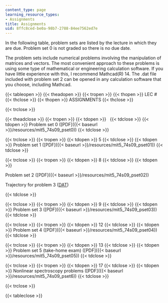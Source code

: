 ```yaml
---
content_type: page
learning_resource_types:
- Assignments
title: Assignments
uid: 8ffc8ced-be0a-98b7-2788-84ee7562ed7e
---
```


In the following table, problem sets are listed by the lecture in which they are due. Problem set 0 is not graded so there is no due date.

The problem sets include numerical problems involving the manipulation of matrices and vectors. The most convenient approach to these problems is using some type of mathematical or engineering calculation software. If you have little experience with this, I recommend Mathcad(R) 14. The .dat file included with problem set 2 can be opened in any calculation software that you choose, including Mathcad.

{{< tableopen >}}
{{< theadopen >}}
{{< tropen >}}
{{< thopen >}}
LEC #
{{< thclose >}}
{{< thopen >}}
ASSIGNMENTS
{{< thclose >}}

{{< trclose >}}

{{< theadclose >}}
{{< tropen >}}
{{< tdopen >}}
 
{{< tdclose >}}
{{< tdopen >}}
Problem set 0 ([PDF]({{< baseurl >}}/resources/mit5_74s09_pset0))
{{< tdclose >}}

{{< trclose >}}
{{< tropen >}}
{{< tdopen >}}
5
{{< tdclose >}}
{{< tdopen >}}
Problem set 1 ([PDF]({{< baseurl >}}/resources/mit5_74s09_pset01))
{{< tdclose >}}

{{< trclose >}}
{{< tropen >}}
{{< tdopen >}}
8
{{< tdclose >}}
{{< tdopen >}}


Problem set 2 ([PDF]({{< baseurl >}}/resources/mit5_74s09_pset02))

Trajectory for problem 3 ([DAT](/courses/chemistry/5-74-introductory-quantum-mechanics-ii-spring-2009/assignments/cf2.dat))


{{< tdclose >}}

{{< trclose >}}
{{< tropen >}}
{{< tdopen >}}
9
{{< tdclose >}}
{{< tdopen >}}
Problem set 3 ([PDF]({{< baseurl >}}/resources/mit5_74s09_pset03))
{{< tdclose >}}

{{< trclose >}}
{{< tropen >}}
{{< tdopen >}}
12
{{< tdclose >}}
{{< tdopen >}}
Problem set 4 ([PDF]({{< baseurl >}}/resources/mit5_74s09_pset04))
{{< tdclose >}}

{{< trclose >}}
{{< tropen >}}
{{< tdopen >}}
13
{{< tdclose >}}
{{< tdopen >}}
Problem set 5 (take-home exam) ([PDF]({{< baseurl >}}/resources/mit5_74s09_pset05))
{{< tdclose >}}

{{< trclose >}}
{{< tropen >}}
{{< tdopen >}}
17
{{< tdclose >}}
{{< tdopen >}}
Nonlinear spectroscopy problems ([PDF]({{< baseurl >}}/resources/mit5_74s09_pset6))
{{< tdclose >}}

{{< trclose >}}

{{< tableclose >}}